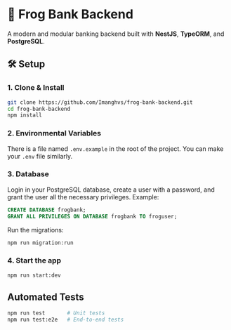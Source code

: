 # 🐸 Frog Bank Backend

A modern and modular banking backend built with **NestJS**, **TypeORM**, and **PostgreSQL**.

## 🛠 Setup

### 1. Clone & Install

```bash
git clone https://github.com/Imanghvs/frog-bank-backend.git
cd frog-bank-backend
npm install
```

### 2. Environmental Variables

There is a file named `.env.example` in the root of the project.
You can make your `.env` file similarly.

### 3. Database

Login in your PostgreSQL database, create a user with a password,
and grant the user all the necessary privileges. Example:

```sql
CREATE DATABASE frogbank;
GRANT ALL PRIVILEGES ON DATABASE frogbank TO froguser;
```

Run the migrations:

```bash
npm run migration:run
```

### 4. Start the app

```bash
npm run start:dev
```

## Automated Tests

```bash
npm run test       # Unit tests
npm run test:e2e   # End-to-end tests
```
